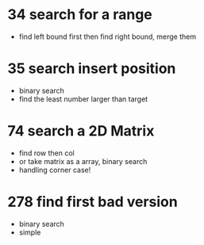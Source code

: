 # 34 search for a range
- find left bound first then find right bound, merge them
# 35 search insert position
- binary search 
- find the least number larger than target
# 74 search a 2D Matrix
- find row then col
- or take matrix as a array, binary search
- handling corner case!
# 278 find first bad version
- binary search
- simple
